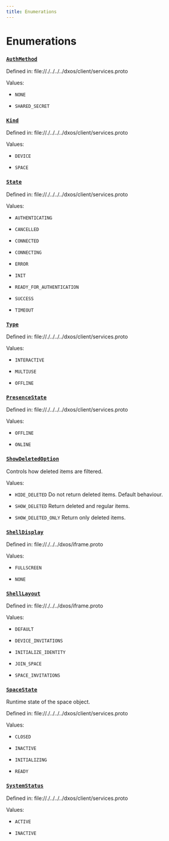 ```yaml
---
title: Enumerations
---
```

# Enumerations
### [`AuthMethod`]()

Defined in:
   file://./../../../dxos/client/services.proto


Values:
- `NONE`

- `SHARED_SECRET`

### [`Kind`]()

Defined in:
   file://./../../../dxos/client/services.proto


Values:
- `DEVICE`

- `SPACE`

### [`State`]()

Defined in:
   file://./../../../dxos/client/services.proto


Values:
- `AUTHENTICATING`

- `CANCELLED`

- `CONNECTED`

- `CONNECTING`

- `ERROR`

- `INIT`

- `READY_FOR_AUTHENTICATION`

- `SUCCESS`

- `TIMEOUT`

### [`Type`]()

Defined in:
   file://./../../../dxos/client/services.proto


Values:
- `INTERACTIVE`

- `MULTIUSE`

- `OFFLINE`

### [`PresenceState`]()

Defined in:
   file://./../../../dxos/client/services.proto


Values:
- `OFFLINE`

- `ONLINE`

### [`ShowDeletedOption`]()

Controls how deleted items are filtered.


Values:
- `HIDE_DELETED` Do not return deleted items. Default behaviour.

- `SHOW_DELETED` Return deleted and regular items.

- `SHOW_DELETED_ONLY` Return only deleted items.

### [`ShellDisplay`]()

Defined in:
   file://./../../dxos/iframe.proto


Values:
- `FULLSCREEN`

- `NONE`

### [`ShellLayout`]()

Defined in:
   file://./../../dxos/iframe.proto


Values:
- `DEFAULT`

- `DEVICE_INVITATIONS`

- `INITIALIZE_IDENTITY`

- `JOIN_SPACE`

- `SPACE_INVITATIONS`

### [`SpaceState`]()

Runtime state of the space object.

Defined in:
   file://./../../../dxos/client/services.proto


Values:
- `CLOSED`

- `INACTIVE`

- `INITIALIZING`

- `READY`

### [`SystemStatus`]()

Defined in:
   file://./../../../dxos/client/services.proto


Values:
- `ACTIVE`

- `INACTIVE`
